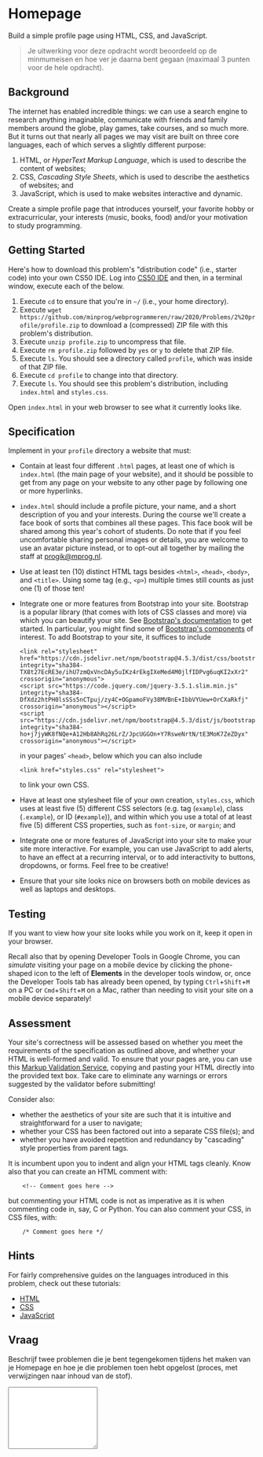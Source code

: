 # Homepage

Build a simple profile page using HTML, CSS, and JavaScript.

> Je uitwerking voor deze opdracht wordt beoordeeld op de minmumeisen en hoe ver je daarna bent gegaan (maximaal 3 punten voor de hele opdracht).

## Background

The internet has enabled incredible things: we can use a search engine to research anything imaginable, communicate with friends and family members around the globe, play games, take courses, and so much more. But it turns out that nearly all pages we may visit are built on three core languages, each of which serves a slightly different purpose:

1. HTML, or _HyperText Markup Language_, which is used to describe the content of websites;
1. CSS, _Cascading Style Sheets_, which is used to describe the aesthetics of websites; and
1. JavaScript, which is used to make websites interactive and dynamic.

Create a simple profile page that introduces yourself, your favorite hobby or extracurricular, your interests (music, books, food) and/or your motivation to study programming.


## Getting Started

Here's how to download this problem's "distribution code" (i.e., starter code) into your own CS50 IDE. Log into [CS50 IDE](https://ide.cs50.io/) and then, in a terminal window, execute each of the below.

1. Execute `cd` to ensure that you're in `~/` (i.e., your home directory).
1. Execute `wget https://github.com/minprog/webprogrammeren/raw/2020/Problems/2%20profile/profile.zip` to download a (compressed) ZIP file with this problem's distribution.
1. Execute `unzip profile.zip` to uncompress that file.
1. Execute `rm profile.zip` followed by `yes` or `y` to delete that ZIP file.
1. Execute `ls`. You should see a directory called `profile`, which was inside of that ZIP file.
1. Execute `cd profile` to change into that directory.
1. Execute `ls`. You should see this problem's distribution, including `index.html` and `styles.css`.

Open `index.html` in your web browser to see what it currently looks like.


## Specification

Implement in your `profile` directory a website that must:

*   Contain at least four different `.html` pages, at least one of which is `index.html` (the main page of your website), and it should be possible to get from any page on your website to any other page by following one or more hyperlinks.
*   `index.html` should include a profile picture, your name, and a short description of you and your interests. During the course we'll create a face book of sorts that combines all these pages. This face book will be shared among this year's cohort of students. Do note that if you feel uncomfortable sharing personal images or details, you are welcome to use an avatar picture instead, or to opt-out all together by mailing the staff at progik@mprog.nl.
*   Use at least ten (10) distinct HTML tags besides `<html>`, `<head>`, `<body>`, and `<title>`. Using some tag (e.g., `<p>`) multiple times still counts as just one (1) of those ten!
*   Integrate one or more features from Bootstrap into your site. Bootstrap is a popular library (that comes with lots of CSS classes and more) via which you can beautify your site. See [Bootstrap's documentation](https://getbootstrap.com/docs/4.5/) to get started. In particular, you might find some of [Bootstrap's components](https://getbootstrap.com/docs/4.5/components/) of interest. To add Bootstrap to your site, it suffices to include

        <link rel="stylesheet" href="https://cdn.jsdelivr.net/npm/bootstrap@4.5.3/dist/css/bootstrap.min.css" integrity="sha384-TX8t27EcRE3e/ihU7zmQxVncDAy5uIKz4rEkgIXeMed4M0jlfIDPvg6uqKI2xXr2" crossorigin="anonymous">
        <script src="https://code.jquery.com/jquery-3.5.1.slim.min.js" integrity="sha384-DfXdz2htPH0lsSSs5nCTpuj/zy4C+OGpamoFVy38MVBnE+IbbVYUew+OrCXaRkfj" crossorigin="anonymous"></script>
        <script src="https://cdn.jsdelivr.net/npm/bootstrap@4.5.3/dist/js/bootstrap.bundle.min.js" integrity="sha384-ho+j7jyWK8fNQe+A12Hb8AhRq26LrZ/JpcUGGOn+Y7RsweNrtN/tE3MoK7ZeZDyx" crossorigin="anonymous"></script>
        

    in your pages' `<head>`, below which you can also include

        <link href="styles.css" rel="stylesheet">

    to link your own CSS.
*   Have at least one stylesheet file of your own creation, `styles.css`, which uses at least five (5) different CSS selectors (e.g. tag (`example`), class (`.example`), or ID (`#example`)), and within which you use a total of at least five (5) different CSS properties, such as `font-size`, or `margin`; and
*   Integrate one or more features of JavaScript into your site to make your site more interactive. For example, you can use JavaScript to add alerts, to have an effect at a recurring interval, or to add interactivity to buttons, dropdowns, or forms. Feel free to be creative!
*   Ensure that your site looks nice on browsers both on mobile devices as well as laptops and desktops.

## Testing

If you want to view how your site looks while you work on it, keep it open in your browser.

Recall also that by opening Developer Tools in Google Chrome, you can _simulate_ visiting your page on a mobile device by clicking the phone-shaped icon to the left of **Elements** in the developer tools window, or, once the Developer Tools tab has already been opened, by typing `Ctrl`+`Shift`+`M` on a PC or `Cmd`+`Shift`+`M` on a Mac, rather than needing to visit your site on a mobile device separately!

## Assessment

Your site's correctness will be assessed based on whether you meet the requirements of the specification as outlined above, and whether your HTML is well-formed and valid. To ensure that your pages are, you can use this [Markup Validation Service](https://validator.w3.org/#validate_by_input), copying and pasting your HTML directly into the provided text box. Take care to eliminate any warnings or errors suggested by the validator before submitting!

Consider also:

* whether the aesthetics of your site are such that it is intuitive and straightforward for a user to navigate;
* whether your CSS has been factored out into a separate CSS file(s); and
* whether you have avoided repetition and redundancy by "cascading" style properties from parent tags.

It is incumbent upon you to indent and align your HTML tags cleanly. Know also that you can create an HTML comment with:

        <!-- Comment goes here -->

but commenting your HTML code is not as imperative as it is when commenting code in, say, C or Python. You can also comment your CSS, in CSS files, with:

        /* Comment goes here */

## Hints

For fairly comprehensive guides on the languages introduced in this problem, check out these tutorials:

* [HTML](https://www.w3schools.com/html/)
* [CSS](https://www.w3schools.com/css/)
* [JavaScript](https://www.w3schools.com/js/)

## Vraag

Beschrijf twee problemen die je bent tegengekomen tijdens het maken van je Homepage en hoe je die problemen toen hebt opgelost (proces, met verwijzingen naar inhoud van de stof).

<textarea name="form[q1]" rows="8" required></textarea>

